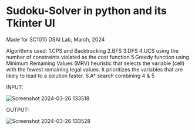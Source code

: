 # Sudoku-Solver in python and its Tkinter UI

Made for SC1015 DSAI Lab, March, 2024

Algorithms used:
1.CPS and Backtracking
2.BFS
3.DFS
4.UCS using the number of constraints violated as the cost function
5.Greedy function using Minimum Remaining Values (MRV) heuristic that selects the variable (cell) with the fewest remaining legal values. It prioritizes the variables that are likely to lead to a solution faster.
6.A* search combining 4 & 5

INPUT:

![Screenshot 2024-03-26 133518](https://github.com/Samsriddhi/Sudoku-Solver-python-BFS-and-Backtracking-/assets/154321347/f35b66d3-04c4-4329-97aa-a12bb88c8a93)

OUTPUT:

![Screenshot 2024-03-26 133528](https://github.com/Samsriddhi/Sudoku-Solver-python-BFS-and-Backtracking-/assets/154321347/b320f324-55f5-4263-b4e5-611cea251cbc)
